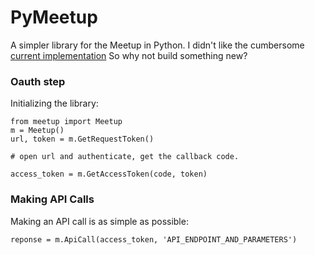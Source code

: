 PyMeetup
========

A simpler library for the Meetup in Python. I didn't like the cumbersome [current implementation](https://github.com/meetup/python-api-client) So why not build something new?

### Oauth step
Initializing the library:

	from meetup import Meetup
	m = Meetup()
	url, token = m.GetRequestToken()
	
	# open url and authenticate, get the callback code.
	
	access_token = m.GetAccessToken(code, token)
	
### Making API Calls
Making an API call is as simple as possible: 

	reponse = m.ApiCall(access_token, 'API_ENDPOINT_AND_PARAMETERS')
	
	
	



